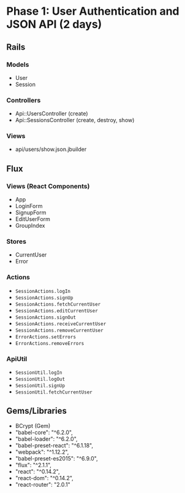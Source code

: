 # Phase 1: User Authentication and JSON API (2 days)

## Rails
### Models
* User
* Session

### Controllers
* Api::UsersController (create)
* Api::SessionsController (create, destroy, show)

### Views
* api/users/show.json.jbuilder

## Flux
### Views (React Components)
* App
* LoginForm
* SignupForm
* EditUserForm
* GroupIndex

### Stores
* CurrentUser
* Error

### Actions
* `SessionActions.logIn`
* `SessionActions.signUp`
* `SessionActions.fetchCurrentUser`
* `SessionActions.editCurrentUser`
* `SessionActions.signOut`
* `SessionActions.receiveCurrentUser`
* `SessionActions.removeCurrentUser`
* `ErrorActions.setErrors`
* `ErrorActions.removeErrors`

### ApiUtil
* `SessionUtil.logIn`
* `SessionUtil.logOut`
* `SessionUtil.signUp`  
* `SessionUtil.fetchCurrentUser`

## Gems/Libraries
* BCrypt (Gem)
* "babel-core": "^6.2.0",
* "babel-loader": "^6.2.0",
* "babel-preset-react": "^6.1.18",
* "webpack": "^1.12.2",
* "babel-preset-es2015": "^6.9.0",
* "flux": "^2.1.1",
* "react": "^0.14.2",
* "react-dom": "^0.14.2",
* "react-router": "2.0.1"
